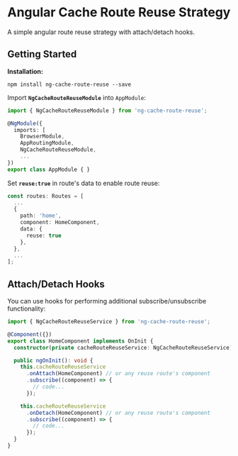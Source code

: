 # Angular Cache Route Reuse Strategy

A simple angular route reuse strategy with attach/detach hooks.

## Getting Started

**Installation:**

`npm install ng-cache-route-reuse --save`

Import **`NgCacheRouteReuseModule`** into `AppModule`:

```typescript
import { NgCacheRouteReuseModule } from 'ng-cache-route-reuse';

@NgModule({
  imports: [
    BrowserModule,
    AppRoutingModule,
    NgCacheRouteReuseModule,
    ...
})
export class AppModule { }
```

Set **`reuse:true`** in route's data to enable route reuse:

```typescript
const routes: Routes = [
  ...
  {
    path: 'home',
    component: HomeComponent,
    data: {
      reuse: true
    },
  },
  ...
];
```

## Attach/Detach Hooks

You can use hooks for performing additional subscribe/unsubscribe functionality:

```typescript
import { NgCacheRouteReuseService } from 'ng-cache-route-reuse';

@Component({})
export class HomeComponent implements OnInit {
  constructor(private cacheRouteReuseService: NgCacheRouteReuseService) {}

  public ngOnInit(): void {
    this.cacheRouteReuseService
      .onAttach(HomeComponent) // or any reuse route's component
      .subscribe((component) => {
        // code...
      });

    this.cacheRouteReuseService
      .onDetach(HomeComponent) // or any reuse route's component
      .subscribe((component) => {
        // code...
      });
  }
}
```
